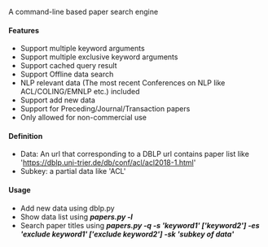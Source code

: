 A command-line based paper search engine

#### Features
- Support multiple keyword arguments
- Support multiple exclusive keyword arguments
- Support cached query result
- Support Offline data search
- NLP relevant data (The most recent Conferences on NLP like ACL/COLING/EMNLP etc.) included
- Support add new data
- Support for Preceding/Journal/Transaction papers
- Only allowed for non-commercial use

#### Definition
- Data: An url that corresponding to a DBLP url contains paper list like 'https://dblp.uni-trier.de/db/conf/acl/acl2018-1.html'
- Subkey: a partial data like 'ACL'

#### Usage
- Add new data using dblp.py
- Show data list using ***papers.py -l***
- Search paper titles using ***papers.py -q -s 'keyword1' ['keyword2'] -es 'exclude keyword1' ['exclude keyword2'] -sk 'subkey of data'***

